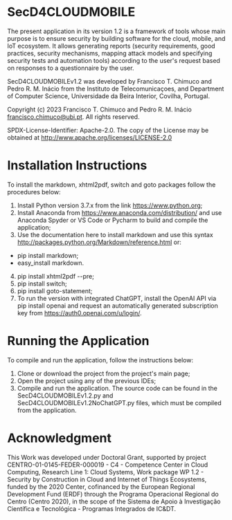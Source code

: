 # SecD4CLOUDMOBILE
The present application in its version 1.2 is a framework of tools whose main purpose is to ensure security by building software for the cloud, mobile, and IoT ecosystem. It allows generating reports (security requirements, good practices, security mechanisms, mapping attack models and specifying security tests and automation tools) according to the user's request based on responses to a questionnaire by the user.

SecD4CLOUDMOBILEv1.2 was developed by Francisco T. Chimuco and Pedro R. M. Inácio from the Instituto de Telecomunicaçoes, and Department of Computer Science, Universidade da Beira Interior, Covilha, Portugal.

Copyright (c) 2023 Francisco T. Chimuco and Pedro R. M. Inácio francisco.chimuco@ubi.pt. All rights reserved.

SPDX-License-Identifier: Apache-2.0. The copy of the License may be obtained at http://www.apache.org/licenses/LICENSE-2.0

# Installation Instructions
To install the markdown, xhtml2pdf, switch and goto packages follow the procedures below:
1. Install Python version 3.7.x from the link https://www.python.org;
2. Install Anaconda from  https://www.anaconda.com/distribution/ and use Anaconda Spyder or VS Code or Pycharm to build and compile the application;
3. Use the documentation here to install markdown and use this syntax http://packages.python.org/Markdown/reference.html or:
 * pip install markdown;
 * easy_install markdown.
4. pip install xhtml2pdf --pre;
5. pip install switch;
6. pip install goto-statement;
7. To run the version with integrated ChatGPT, install the OpenAI API via pip install openai and request an automatically generated subscription key from https://auth0.openai.com/u/login/.

# Running the Application
To compile and run the application, follow the instructions below:
1. Clone or download the project from the project's main page;
2. Open the project using any of the previous IDEs;
3. Compile and run the application. The source code can be found in the SecD4CLOUDMOBILEv1.2.py and SecD4CLOUDMOBILEv1.2NoChatGPT.py files, which must be compiled from the application. 

# Acknowledgment
This Work was developed under Doctoral Grant, supported by project CENTRO-01-0145-FEDER-000019 - C4 - Competence Center in Cloud Computing, Research Line 1: Cloud Systems, Work package WP 1.2 - Security by Construction in Cloud and Internet of Things Ecosystems, funded by the 2020 Center, cofinanced by the European Regional Development Fund (ERDF) through the Programa Operacional Regional do Centro (Centro 2020), in the scope of the Sistema de Apoio à Investigação Científica e Tecnológica - Programas Integrados de IC&DT.
